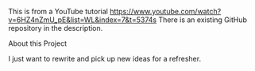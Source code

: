 This is from a YouTube tutorial https://www.youtube.com/watch?v=6HZ4nZmU_pE&list=WL&index=7&t=5374s
There is an existing GitHub repository in the description.


About this Project

I just want to rewrite and pick up new ideas for a refresher.
